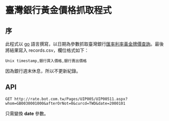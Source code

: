 # 臺灣銀行黃金價格抓取程式


## 序
此程式以 [go](https://golang.org) 語言撰寫，以日期為參數抓取臺灣銀行[匯率利率黃金牌價查詢](http://rate.bot.com.tw/)。最後將結果寫入 records.csv，欄位格式如下：

```Unix timestamp,銀行買入價格,銀行賣出價格```

因為銀行週末休息，所以不更新紀錄。

## API
```GET http://rate.bot.com.tw/Pages/UIP005/UIP00511.aspx?whom=GB0030001000&afterOrNot=0&curcd=TWD&date=2000101```

只需變換 **date** 參數。
